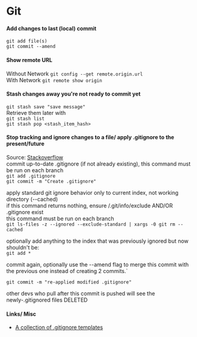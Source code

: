 # Git

#### Add changes to last (local) commit  
`git add file(s)`  
`git commit --amend`  

#### Show remote URL
Without Network `git config --get remote.origin.url`  
With Network `git remote show origin`

#### Stash changes away you're not ready to commit yet  
`git stash save "save message"`  
Retrieve them later with  
`git stash list`  
`git stash pop <stash_item_hash>`  

#### Stop tracking and ignore changes to a file/ apply .gitignore to the present/future
Source: [Stackoverflow](https://stackoverflow.com/questions/936249/how-to-stop-tracking-and-ignore-changes-to-a-file-in-git/58208920#58208920)  
commit up-to-date .gitignore (if not already existing), this command must be run on each branch  
`git add .gitignore`  
`git commit -m "Create .gitignore"`  

apply standard git ignore behavior only to current index, not working directory (--cached)  
if this command returns nothing, ensure /.git/info/exclude AND/OR .gitignore exist    
this command must be run on each branch    
`git ls-files -z --ignored --exclude-standard | xargs -0 git rm --cached`  

optionally add anything to the index that was previously ignored but now shouldn't be:    
`git add *`  

commit again, optionally use the --amend flag to merge this commit with the previous one instead of creating 2 commits.`

`git commit -m "re-applied modified .gitignore"`  

other devs who pull after this commit is pushed will see the  newly-.gitignored files DELETED  

#### Links/ Misc
* [A collection of .gitignore templates](https://github.com/github/gitignore)
